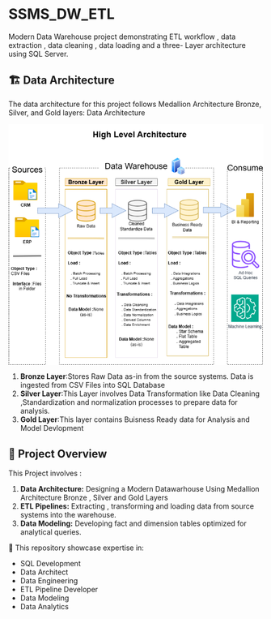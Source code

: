 # SSMS_DW_ETL
Modern Data Warehouse project demonstrating ETL workflow , data extraction , data cleaning , data loading and a three- Layer architecture using SQL Server.

## 🏗️ Data Architecture

The data architecture for this project follows Medallion Architecture Bronze, Silver, and Gold layers: Data Architecture

<div style="margin: 0; padding: 0;">
  <img src="https://github.com/ompatil05/SSMS_DW_ETL/blob/main/docs/High_Level_Architecture.drawio.png?raw=true"
       alt="Data Architecture"
       style="display: block; width: 100vw; height: auto; margin: 0; padding: 0;"/>
</div>

1. **Bronze Layer**:Stores Raw Data as-in from the source systems. Data is ingested from CSV Files into SQL Database
2. **Silver Layer**:This Layer involves Data Transformation like Data Cleaning ,Standardization and normalization processes to prepare data for analysis.
3. **Gold Layer**:This layer contains Buisness Ready data for Analysis and Model Devlopment 

## 📖 Project Overview

This Project involves :

1) **Data Architecture:** Designing a Modern Datawarhouse Using Medallion Architecture Bronze , Silver and Gold Layers
2) **ETL Pipelines:** Extracting , transforming and loading data from source systems into the  warehouse.
3) **Data Modeling:** Developing fact and dimension tables optimized for analytical queries.

🚀 This repository showcase expertise in:
- SQL Development
- Data Architect
- Data Engineering
- ETL Pipeline Developer
- Data Modeling
- Data Analytics
